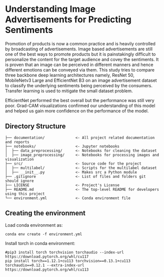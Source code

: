 
# Understanding Image Advertisements for Predicting Sentiments
Promotion of products is now a common practice and is heavily controlled by broadcasting of advertisements. Image based advertisements are still one of the best ways to promote products but it is painstakingly difficult to personalize the content for the target audience and covey the sentiments. It is proven that an image can be perceived in different manners and hence different emotions can be conveyed via them. This study tries to compare three backbone deep learning architectures namely, ResNet 50, MobileNetv3 Large and EfficientNet B3 on an image advertisement dataset to classify the underlying sentiments being perceived by the consumers. Transfer learning is used to mitigate the small dataset problem.

EfficientNet performed the best overall but the performance was still very poor. Grad-CAM visualizations confirmed our understanding of this model and helped us gain more confidence on the performance of the model.


## Directory Structure

```
├── documentation/              <- All project related documentation and reports
├── notebooks/                  <- Jupyter notebooks
│  ├── data_preprocessing/      <- Notebooks for cleaning the dataset
│  ├── image_preprocessing/     <- Notebooks for processing images and visualization
├── src/                        <- Source code for the project
│  ├── multilabel/              <- Scripts for the multilabel dataset
│  ├── __init__.py              <- Makes src a Python module
├── .gitignore                  <- List of files and folders git should ignore
├── LICENSE                     <- Project's License
├── README.md                   <- The top-level README for developers using this project
└── environment.yml             <- Conda environment file
```

## Creating the environment
Load conda environment as:
```
conda env create -f environment.yml
```
Install torch in conda environment:
```
#pip3 install torch torchvision torchaudio --index-url https://download.pytorch.org/whl/cu117
pip install torch==1.12.1+cu113 torchvision==0.13.1+cu113 torchaudio==0.12.1 --extra-index-url https://download.pytorch.org/whl/cu113
```


